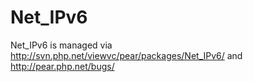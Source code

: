 # Net_IPv6
Net_IPv6 is managed via
http://svn.php.net/viewvc/pear/packages/Net_IPv6/
and
http://pear.php.net/bugs/
